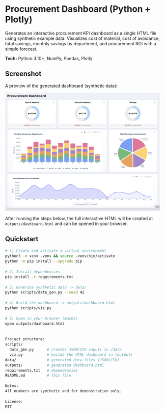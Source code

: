 # Procurement Dashboard (Python + Plotly)

Generates an interactive procurement KPI dashboard as a single HTML file using synthetic example data. Visualizes cost of material, cost of avoidance, total savings, monthly savings by department, and procurement ROI with a simple forecast.

**Tech:** Python 3.10+, NumPy, Pandas, Plotly

## Screenshot
A preview of the generated dashboard (synthetic data):

![Procurement Dashboard preview](assets/dashboard.png)

After running the steps below, the full interactive HTML will be created at `outputs/dashboard.html` and can be opened in your browser.

## Quickstart

```bash
# 1) Create and activate a virtual environment
python3 -m venv .venv && source .venv/bin/activate
python -m pip install --upgrade pip

# 2) Install dependencies
pip install -r requirements.txt

# 3) Generate synthetic data -> data/
python scripts/data_gen.py --seed 42

# 4) Build the dashboard -> outputs/dashboard.html
python scripts/viz.py

# 5) Open in your browser (macOS)
open outputs/dashboard.html


Project structure:
scripts/
  data_gen.py      # creates JSON/CSV inputs in /data
  viz.py           # builds the HTML dashboard in /outputs
data/              # generated data files (JSON/CSV)
outputs/           # generated dashboard.html
requirements.txt   # dependencies
README.md          # this file

Notes:
All numbers are synthetic and for demonstration only.

License:
MIT
